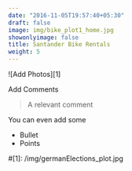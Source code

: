 ```yaml
---
date: "2016-11-05T19:57:40+05:30"
draft: false
image: img/bike_plot1_home.jpg
showonlyimage: false
title: Santander Bike Rentals
weight: 5
---
```


![Add Photos][1]

Add Comments 

> A relevant comment

You can even add some 

* Bullet
* Points

#[1]: /img/germanElections_plot.jpg 

